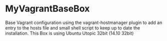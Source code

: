 # MyVagrantBaseBox
Base Vagrant configuration using the vagrant-hostmanager plugin to add an entry to the hosts file and small shell script to keep up to date the installation. This Box is using Ubuntu Utopic 32bit (14.10 32bit)

